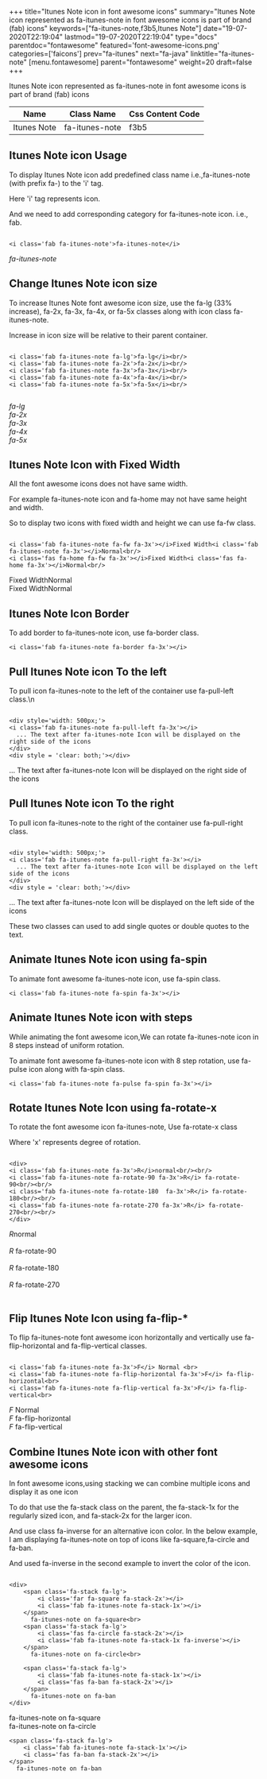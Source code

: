+++
title="Itunes Note icon in font awesome icons"
summary="Itunes Note icon represented as fa-itunes-note in font awesome icons is part of brand (fab) icons"
keywords=["fa-itunes-note,f3b5,Itunes Note"]
date="19-07-2020T22:19:04"
lastmod="19-07-2020T22:19:04"
type="docs"
parentdoc="fontawesome"
featured='font-awesome-icons.png'
categories=['faicons']
prev="fa-itunes"
next="fa-java"
linktitle="fa-itunes-note"
[menu.fontawesome]
parent="fontawesome"
weight=20
draft=false
+++


Itunes Note icon represented as fa-itunes-note in font awesome icons is part of brand (fab) icons

<div class='table-responsive'><table class='table'><thead><tr><th>Name</th><th>Class Name</th><th>Css Content Code</th></tr></thead><tbody><tr><td>Itunes Note</td><td>fa-itunes-note</td><td>f3b5</td></tr></tbody></table></div>



## Itunes Note icon Usage

To display Itunes Note icon add predefined class name i.e.,fa-itunes-note (with prefix fa-) to the 'i' tag.

Here 'i' tag represents icon.

And we need to add corresponding category for fa-itunes-note icon. i.e., fab.


```

<i class='fab fa-itunes-note'>fa-itunes-note</i>
```

<i class='fab fa-itunes-note'>fa-itunes-note</i>




## Change Itunes Note icon size
To increase Itunes Note font awesome icon size, use the fa-lg (33% increase), fa-2x, fa-3x, fa-4x, or fa-5x classes along with icon class fa-itunes-note.

Increase in icon size will be relative to their parent container. 

```

<i class='fab fa-itunes-note fa-lg'>fa-lg</i><br/>
<i class='fab fa-itunes-note fa-2x'>fa-2x</i><br/>
<i class='fab fa-itunes-note fa-3x'>fa-3x</i><br/>
<i class='fab fa-itunes-note fa-4x'>fa-4x</i><br/>
<i class='fab fa-itunes-note fa-5x'>fa-5x</i><br/>
            
```

<i class='fab fa-itunes-note fa-lg'>fa-lg</i><br/>
<i class='fab fa-itunes-note fa-2x'>fa-2x</i><br/>
<i class='fab fa-itunes-note fa-3x'>fa-3x</i><br/>
<i class='fab fa-itunes-note fa-4x'>fa-4x</i><br/>
<i class='fab fa-itunes-note fa-5x'>fa-5x</i><br/>
            



## Itunes Note Icon with Fixed Width 

All the font awesome icons does not have same width.

For example fa-itunes-note icon and fa-home may not have same height and width.

So to display two icons with fixed width and height we can use fa-fw class.


```

<i class='fab fa-itunes-note fa-fw fa-3x'></i>Fixed Width<i class='fab fa-itunes-note fa-3x'></i>Normal<br/>
<i class='fas fa-home fa-fw fa-3x'></i>Fixed Width<i class='fas fa-home fa-3x'></i>Normal<br/>
```

<i class='fab fa-itunes-note fa-fw fa-3x'></i>Fixed Width<i class='fab fa-itunes-note fa-3x'></i>Normal<br/>
<i class='fas fa-home fa-fw fa-3x'></i>Fixed Width<i class='fas fa-home fa-3x'></i>Normal<br/>



## Itunes Note Icon Border 

To add border to fa-itunes-note icon, use fa-border class.


```
<i class='fab fa-itunes-note fa-border fa-3x'></i>

```
<i class='fab fa-itunes-note fa-border fa-3x'></i>





## Pull Itunes Note icon To the left

To pull icon fa-itunes-note to the left of the container use fa-pull-left class.\n

```

<div style='width: 500px;'>
<i class='fab fa-itunes-note fa-pull-left fa-3x'></i>
  ... The text after fa-itunes-note Icon will be displayed on the right side of the icons
</div>
<div style = 'clear: both;'></div>
```

<div style='width: 500px;'>
<i class='fab fa-itunes-note fa-pull-left fa-3x'></i>
  ... The text after fa-itunes-note Icon will be displayed on the right side of the icons
</div>
<div style = 'clear: both;'></div>




## Pull Itunes Note icon To the right
To pull icon fa-itunes-note to the right of the container use fa-pull-right class.

```

<div style='width: 500px;'>
<i class='fab fa-itunes-note fa-pull-right fa-3x'></i>
  ... The text after fa-itunes-note Icon will be displayed on the left side of the icons
</div>
<div style = 'clear: both;'></div>
```

<div style='width: 500px;'>
<i class='fab fa-itunes-note fa-pull-right fa-3x'></i>
  ... The text after fa-itunes-note Icon will be displayed on the left side of the icons
</div>
<div style = 'clear: both;'></div>

These two classes can used to add single quotes or double quotes to the text.


## Animate Itunes Note icon using fa-spin
To animate font awesome fa-itunes-note icon, use fa-spin class.

```
<i class='fab fa-itunes-note fa-spin fa-3x'></i>
```
<i class='fab fa-itunes-note fa-spin fa-3x'></i>




## Animate Itunes Note icon with steps
While animating the font awesome icon,We can rotate fa-itunes-note icon in 8 steps instead of uniform rotation.

To animate font awesome fa-itunes-note icon with 8 step rotation, use fa-pulse icon along with fa-spin class.


```
<i class='fab fa-itunes-note fa-pulse fa-spin fa-3x'></i>

```
<i class='fab fa-itunes-note fa-pulse fa-spin fa-3x'></i>





## Rotate Itunes Note Icon using fa-rotate-x
To rotate the font awesome icon fa-itunes-note, Use fa-rotate-x class

Where 'x' represents degree of rotation.


```

<div>
<i class='fab fa-itunes-note fa-3x'>R</i>normal<br/><br/>
<i class='fab fa-itunes-note fa-rotate-90 fa-3x'>R</i> fa-rotate-90<br/><br/> 
<i class='fab fa-itunes-note fa-rotate-180  fa-3x'>R</i> fa-rotate-180<br/><br/> 
<i class='fab fa-itunes-note fa-rotate-270 fa-3x'>R</i> fa-rotate-270<br/><br/>
</div>
```

<div>
<i class='fab fa-itunes-note fa-3x'>R</i>normal<br/><br/>
<i class='fab fa-itunes-note fa-rotate-90 fa-3x'>R</i> fa-rotate-90<br/><br/> 
<i class='fab fa-itunes-note fa-rotate-180  fa-3x'>R</i> fa-rotate-180<br/><br/> 
<i class='fab fa-itunes-note fa-rotate-270 fa-3x'>R</i> fa-rotate-270<br/><br/>
</div>




## Flip Itunes Note Icon using fa-flip-*
To flip fa-itunes-note font awesome icon horizontally and vertically use fa-flip-horizontal and fa-flip-vertical classes. 

```

<i class='fab fa-itunes-note fa-3x'>F</i> Normal <br>
<i class='fab fa-itunes-note fa-flip-horizontal fa-3x'>F</i> fa-flip-horizontal<br>
<i class='fab fa-itunes-note fa-flip-vertical fa-3x'>F</i> fa-flip-vertical<br>
```

<i class='fab fa-itunes-note fa-3x'>F</i> Normal <br>
<i class='fab fa-itunes-note fa-flip-horizontal fa-3x'>F</i> fa-flip-horizontal<br>
<i class='fab fa-itunes-note fa-flip-vertical fa-3x'>F</i> fa-flip-vertical<br>




## Combine Itunes Note icon with other font awesome icons
In font awesome icons,using stacking we can combine multiple icons and display it as one icon 

To do that use the fa-stack class on the parent, the fa-stack-1x for the regularly sized icon, and fa-stack-2x for the larger icon.

And use class fa-inverse for an alternative icon color. 
In the below example, I am displaying fa-itunes-note on top of icons like fa-square,fa-circle and fa-ban.

And used fa-inverse in the second example to invert the color of the icon.

```

<div>
    <span class='fa-stack fa-lg'>
        <i class='far fa-square fa-stack-2x'></i>
        <i class='fab fa-itunes-note fa-stack-1x'></i>
    </span>
      fa-itunes-note on fa-square<br>
    <span class='fa-stack fa-lg'>
        <i class='fas fa-circle fa-stack-2x'></i>
        <i class='fab fa-itunes-note fa-stack-1x fa-inverse'></i>
    </span>
      fa-itunes-note on fa-circle<br>

    <span class='fa-stack fa-lg'>
        <i class='fab fa-itunes-note fa-stack-1x'></i>
        <i class='fas fa-ban fa-stack-2x'></i>
    </span>
      fa-itunes-note on fa-ban
</div>
```

<div>
    <span class='fa-stack fa-lg'>
        <i class='far fa-square fa-stack-2x'></i>
        <i class='fab fa-itunes-note fa-stack-1x'></i>
    </span>
      fa-itunes-note on fa-square<br>
    <span class='fa-stack fa-lg'>
        <i class='fas fa-circle fa-stack-2x'></i>
        <i class='fab fa-itunes-note fa-stack-1x fa-inverse'></i>
    </span>
      fa-itunes-note on fa-circle<br>

    <span class='fa-stack fa-lg'>
        <i class='fab fa-itunes-note fa-stack-1x'></i>
        <i class='fas fa-ban fa-stack-2x'></i>
    </span>
      fa-itunes-note on fa-ban
</div>






